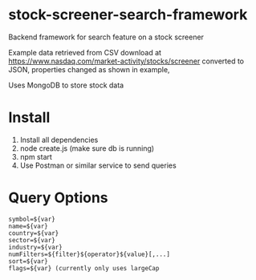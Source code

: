 # stock-screener-search-framework

Backend framework for search feature on a stock screener

Example data retrieved from CSV download at https://www.nasdaq.com/market-activity/stocks/screener converted to JSON, properties changed as shown in example,

Uses MongoDB to store stock data

# Install
1. Install all dependencies
2. node create.js (make sure db is running)
3. npm start
4. Use Postman or similar service to send queries

# Query Options
```
symbol=${var}
name=${var}
country=${var}
sector=${var}
industry=${var}
numFilters=${filter}${operator}${value}[,...] 
sort=${var}
flags=${var} (currently only uses largeCap
```
